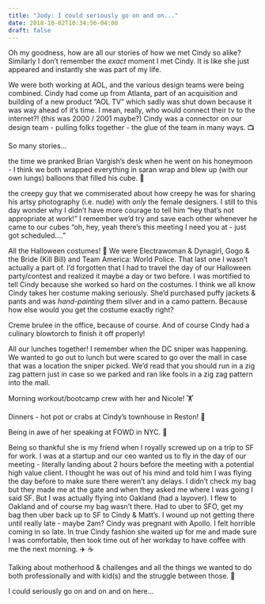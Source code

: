 ```yaml
---
title: "Jody: I could seriously go on and on..."
date: 2018-10-02T10:34:56-04:00
draft: false
---
```


Oh my goodness, how are all our stories of how we met Cindy so alike? Similarly I don’t remember the *exact* moment I met Cindy. It is like she just appeared and instantly she was part of my life.

We were both working at AOL, and the various design teams were being combined. Cindy had come up from Atlanta, part of an acquisition and building of a new product “AOL TV” which sadly was shut down because it was way ahead of it’s time. I mean, really, who would connect their tv to the internet?! (this was 2000 / 2001 maybe?) Cindy was a connector on our design team - pulling folks together - the glue of the team in many ways. 📺

So many stories…

the time we pranked Brian Vargish’s desk when he went on his honeymoon -  I think we both wrapped everything in saran wrap and blew up (with our own lungs) balloons that filled his cube. 🎈

the creepy guy that we commiserated about how creepy he was for sharing his artsy photography (i.e. nude) with *only* the female designers. I still to this day wonder why I didn’t have more courage to tell him “hey that’s not appropriate at work!” I remember we’d try and save each other whenever he came to our cubes “oh, hey, yeah there’s this meeting I need you at - just got scheduled….”

All the Halloween costumes! 🎃 We were Electrawoman & Dynagirl, Gogo & the Bride (Kill Bill) and Team America: World Police. That last one I wasn’t actually a part of. I’d forgotten that I had to travel the day of our Halloween party/contest and realized it maybe a day or two before. I was mortified to tell Cindy because she worked so hard on the costumes. I think we all know Cindy takes her costume making seriously. She’d purchased puffy jackets & pants and was *hand-painting* them silver and in a camo pattern. Because how else would you get the costume exactly right?

Creme brulee in the office, because of course. And of course Cindy had a culinary blowtorch to finish it off properly!

All our lunches together! I remember when the DC sniper was happening. We wanted to go out to lunch but were scared to go over the mall in case that was a location the sniper picked. We’d read that you should run in a zig zag pattern just in case so we parked and ran like fools in a zig zag pattern into the mall.

Morning workout/bootcamp crew with her and Nicole! 🏋️‍

Dinners - hot pot or crabs at Cindy’s townhouse in Reston! 🦀

Being in awe of her speaking at FOWD in NYC. 🎤

Being so thankful she is my friend when I royally screwed up on a trip to SF for work. I was at a startup and our ceo wanted us to fly in the day of our meeting - literally landing about 2 hours before the meeting with a potential high value client. I thought he was out of his mind and told him I was flying the day before to make sure there weren’t any delays. I didn’t check my bag but they made me at the gate and when they asked me where I was going I said SF. But I was actually flying into Oakland (had a layover). I flew to Oakland and of course my bag wasn’t there. Had to uber to SFO, get my bag then uber back up to SF to Cindy & Matt’s. I wound up not getting there until really late - maybe 2am? Cindy was pregnant with Apollo. I felt horrible coming in so late. In true Cindy fashion she waited up for me and made sure I was comfortable, then took time out of her workday to have coffee with me the next morning. ✈️ ☕️

Talking about motherhood & challenges and all the things we wanted to do both professionally and with kid(s) and the struggle between those. 👶

I could seriously go on and on and on here…
